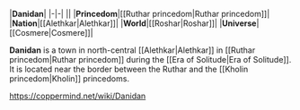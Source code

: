 |**Danidan**|
|-|-|
||
|**Princedom**|[[Ruthar princedom\|Ruthar princedom]]|
|**Nation**|[[Alethkar\|Alethkar]]|
|**World**|[[Roshar\|Roshar]]|
|**Universe**|[[Cosmere\|Cosmere]]|

**Danidan** is a town in north-central [[Alethkar\|Alethkar]] in [[Ruthar princedom\|Ruthar princedom]] during the [[Era of Solitude\|Era of Solitude]].
It is located near the border between the Ruthar and the [[Kholin princedom\|Kholin]] princedoms.



https://coppermind.net/wiki/Danidan